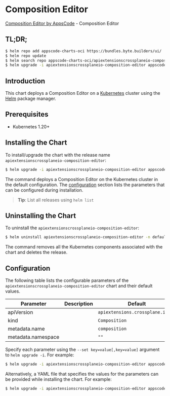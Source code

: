 # Composition Editor

[Composition Editor by AppsCode](https://appscode.com) - Composition Editor

## TL;DR;

```bash
$ helm repo add appscode-charts-oci https://bundles.byte.builders/ui/
$ helm repo update
$ helm search repo appscode-charts-oci/apiextensionscrossplaneio-composition-editor --version=v0.8.0
$ helm upgrade -i apiextensionscrossplaneio-composition-editor appscode-charts-oci/apiextensionscrossplaneio-composition-editor -n default --create-namespace --version=v0.8.0
```

## Introduction

This chart deploys a Composition Editor on a [Kubernetes](http://kubernetes.io) cluster using the [Helm](https://helm.sh) package manager.

## Prerequisites

- Kubernetes 1.20+

## Installing the Chart

To install/upgrade the chart with the release name `apiextensionscrossplaneio-composition-editor`:

```bash
$ helm upgrade -i apiextensionscrossplaneio-composition-editor appscode-charts-oci/apiextensionscrossplaneio-composition-editor -n default --create-namespace --version=v0.8.0
```

The command deploys a Composition Editor on the Kubernetes cluster in the default configuration. The [configuration](#configuration) section lists the parameters that can be configured during installation.

> **Tip**: List all releases using `helm list`

## Uninstalling the Chart

To uninstall the `apiextensionscrossplaneio-composition-editor`:

```bash
$ helm uninstall apiextensionscrossplaneio-composition-editor -n default
```

The command removes all the Kubernetes components associated with the chart and deletes the release.

## Configuration

The following table lists the configurable parameters of the `apiextensionscrossplaneio-composition-editor` chart and their default values.

|     Parameter      | Description |                   Default                   |
|--------------------|-------------|---------------------------------------------|
| apiVersion         |             | <code>apiextensions.crossplane.io/v1</code> |
| kind               |             | <code>Composition</code>                    |
| metadata.name      |             | <code>composition</code>                    |
| metadata.namespace |             | <code>""</code>                             |


Specify each parameter using the `--set key=value[,key=value]` argument to `helm upgrade -i`. For example:

```bash
$ helm upgrade -i apiextensionscrossplaneio-composition-editor appscode-charts-oci/apiextensionscrossplaneio-composition-editor -n default --create-namespace --version=v0.8.0 --set apiVersion=apiextensions.crossplane.io/v1
```

Alternatively, a YAML file that specifies the values for the parameters can be provided while
installing the chart. For example:

```bash
$ helm upgrade -i apiextensionscrossplaneio-composition-editor appscode-charts-oci/apiextensionscrossplaneio-composition-editor -n default --create-namespace --version=v0.8.0 --values values.yaml
```
